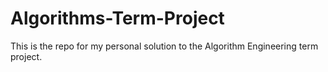 # Algorithms-Term-Project

This is the repo for my personal solution to the Algorithm Engineering term project. 
